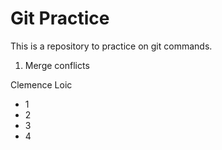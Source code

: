 # Git Practice


This is a repository to practice on git commands.
1. Merge conflicts

Clemence
Loic
- 1
- 2
- 3
- 4 